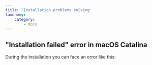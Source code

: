 ```yaml
---
title: 'Installation problems solving'
taxonomy:
    category:
        - docs
---
```


## "Installation failed" error in macOS Catalina

During the installation you can face an error like this: 
